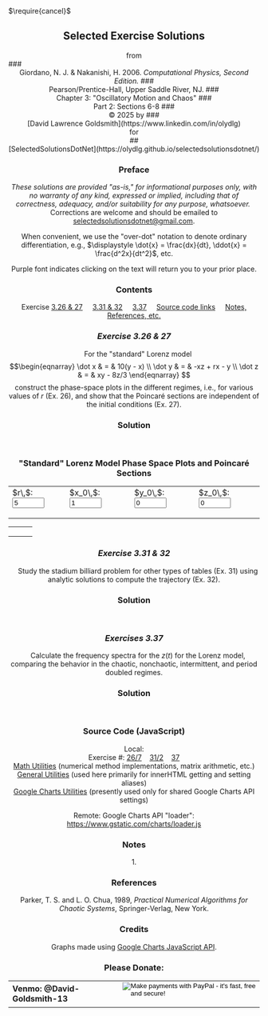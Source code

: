 <script type="text/x-mathjax-config">
  MathJax.Hub.Config({ TeX: { extensions: ["color.js"] }});
</script>
<script src="https://www.gstatic.com/charts/loader.js"></script>
<script src="../../../../GeneralUtils.js"></script>
<script src="../../../../MathUtils.js"></script>
<script src="../../../../GChartsUtils.js"></script>
<script src="./C3E26n7.js"></script>
<!--script src="./C3E31n2.js"></script-->
<!--script src="./C3E37.js"></script-->
<script>
    // Load google charts
    google.charts.load('current', {'packages':['corechart']});
    google.charts.setOnLoadCallback(GiorCPC3E26n7);
//    google.charts.setOnLoadCallback(GiorCPC3E31n2);
//    google.charts.setOnLoadCallback(GiorCPC3E37);
</script>
<link rel="stylesheet" href="../../../../Styles.css">
<title>Solutions of Selected Exercises from Giordano/Nakanishi "Computational Physics, 2nd Ed." Chapter 3 (Part 2)</title>
$\require{cancel}$

<body onload="makeC3E26n7Graph = GiorCPC3E26n7();
                             /*makeC3E31n2Graph = GiorCPC3E31n2();
                             makeC3E37Graph = GiorCPC3E37(); */
">

## <center>Selected Exercise Solutions
<center>from</center>
### <center>Giordano, N. J. & Nakanishi, H. 2006. <i>Computational Physics, Second Edition.</i> 
### <center> Pearson/Prentice-Hall, Upper Saddle River, NJ.
### <center>Chapter 3: "Oscillatory Motion and Chaos"
### <center>Part 2: Sections 6-8
### <center>&copy; 2025 by
### <center>[David Lawrence Goldsmith](https://www.linkedin.com/in/olydlg)
<center>for</center>
## <center>[SelectedSolutionsDotNet](https://olydlg.github.io/selectedsolutionsdotnet/)

### Preface
 
<i>These solutions are provided "as-is," for informational purposes only, with no warranty of any kind, expressed or implied, including that of correctness, adequacy, and/or suitability for any purpose, whatsoever.</i>&nbsp; Corrections are welcome and should be emailed to selectedsolutionsdotnet@gmail.com.

When convenient, we use the "over-dot" notation to denote ordinary differentiation, e.g., $\displaystyle \dot{x} = \frac{dx}{dt}, \ddot{x} = \frac{d^2x}{dt^2}$, etc.

Purple font indicates clicking on the text will return you to your prior place.

### Contents

Exercise [3.26 & 27](#E3.26n7)$~~~~$
[3.31 & 32](#E3.31n2)$~~~~$
[3.37](#E3.37)$~~~~$
[Source code links](#Source)$~~~~$
[Notes, References, etc.](#Notes)

### <a class="goback" name="E3.26n7" onclick="winhisback()">_Exercise 3.26 & 27_</a>
$~~~~$For the "standard" Lorenz model
$$\begin{eqnarray}
\dot x & = & 10(y - x) \\
\dot y & = & -xz + rx - y \\
\dot z & = & xy - 8z/3  
\end{eqnarray}
$$construct the phase-space plots in the different regimes, i.e., for various values of $r$ (Ex. 26), and show that the Poincaré sections are independent of the initial conditions (Ex. 27).

### Solution

$~~~~$

<center>
<h3>"Standard" Lorenz Model Phase Space Plots and Poincaré Sections</h3>
<table>
  <tr style="border: none;">
    <td style="border: none;">
      <form id="C3E26n7r" onchange="makeC3E26n7Graph()">
        <label for="C3E26n7rIn">$r\,$:</label>
        <input type="number" name="C3E26n7rIn" min="5" max="165" step="5" value="5">
      </form>
    </td>
    <td style="border: none;">
      <form id="C3E26n7x0" onchange="makeC3E26n7Graph()">
        <label for="C3E26n7x0In">$x_0\,$:</label>
        <input type="number" name="C3E26n7x0In" min="0" max="2" step="0.2" value="1">
      </form>
    </td>
    <td style="border: none;">
      <form id="C3E26n7y0" onchange="makeC3E26n7Graph()">
        <label for="C3E26n7y0In">$y_0\,$:</label>
        <input type="number" name="C3E26n7y0In" min="0" max="2" step="0.2" value="0">
      </form>
    </td>
    <td style="border: none;">
      <form id="C3E26n7z0" onchange="makeC3E26n7Graph()">
        <label for="C3E26n7z0In">$z_0\,$:</label>
        <input type="number" name="C3E26n7z0In" min="0" max="2" step="0.2" value="0">
      </form>
    </td>
  </tr>
</table>
<table>
  <tr style="border: none;">
    <td class="cen" style="border: none;">
      <div class="chart" id="GiorCPC3E26n7xvtChart" alt="Lorenz model x(t)"></div>
    </td>  
    <td class="cen" style="border: none;">
      <div class="chart" id="GiorCPC3E26n7yvtChart" alt="Lorenz model y(t)"></div>
    </td>  
    <td class="cen" style="border: none;">
      <div class="chart" id="GiorCPC3E26n7zvtChart" alt="Lorenz model z(t)"></div>
    </td>
  </tr>  
  <tr style="border: none; background-color: white;">
    <td class="cen" style="border: none;">
      <div class="chart" id="GiorCPC3E26n7yvxChart" alt="Lorenz model y(x)"></div>
    </td>  
    <td class="cen" style="border: none;">
      <div class="chart" id="GiorCPC3E26n7zvxChart" alt="Lorenz model z(x)"></div>
    </td>  
    <td class="cen" style="border: none;">
      <div class="chart" id="GiorCPC3E26n7zvyChart" alt="Lorenz model z(y)"></div>
    </td>  
  </tr>
  <tr style="border: none; background-color: white;">
    <td class="cen" style="border: none;">
      <div class="chart" id="GiorCPC3E26n7yvxPChart" alt="Lorenz model y(x), z=0"></div>
    </td>  
    <td class="cen" style="border: none;">
      <div class="chart" id="GiorCPC3E26n7zvxPChart" alt="Lorenz model z(x), y=0"></div>
    </td>  
    <td class="cen" style="border: none;">
      <div class="chart" id="GiorCPC3E26n7zvyPChart" alt="Lorenz model z(y), x=0"></div>
    </td>  
  </tr>
</table>
</center>

### <a class="goback" name="E3.31n2" onclick="winhisback()">_Exercise 3.31 & 32_</a>

$~~~~$Study the stadium billiard problem for other types of tables (Ex. 31) using analytic solutions to compute the trajectory (Ex. 32).  

### Solution

$~~~~$

### <a class="goback" name="E3.37" onclick="winhisback()">_Exercises 3.37_</a>

$~~~~$Calculate the frequency spectra for the $z(t)$ for the Lorenz model, comparing the behavior in the chaotic, nonchaotic, intermittent, and period doubled regimes.

### Solution

$~~~~$

### <a class="goback" name="Source" onclick="winhisback()">Source Code (JavaScript)</a>
Local:<br>
Exercise #: [26/7](./C3E26n7.js)$~~~~$[31/2](./C3E31n2.js)$~~~~$[37](./C3E37.js)<br>
[Math Utilities](../../../../MathUtils.js) (numerical method implementations, matrix arithmetic, etc.)<br>
[General Utilities](../../../../GeneralUtils.js) (used here primarily for innerHTML getting and setting aliases)<br>
[Google Charts Utilities](../../../../GChartsUtils.js) (presently used only for shared Google Charts API settings)<br>

Remote: Google Charts API "loader": https://www.gstatic.com/charts/loader.js 

### <a class="goback" name="Notes" onclick="winhisback()">Notes</a>

<a class="goback" name="Note1" onclick="winhisback()">1.</a> 

### References

<a class="goback" name="" onclick="winhisback()"></a>

<a class="goback" name="Parker" onclick="winhisback()">Parker</a>, T. S. and L. O. Chua, 1989, <i>Practical Numerical Algorithms for Chaotic Systems</i>, Springer-Verlag, New York.

<a name="" class="goback" onclick="winhisback()"></a>

### Credits
Graphs made using [Google Charts JavaScript API](https://developers.google.com/chart).

### Please Donate:
<table>
  <tr style="border: none; background: transparent;">
    <td style="border: none;">
      <b>Venmo: @David-Goldsmith-13</b>
    </td>
    <td style="border: none;">
      <form action="https://www.paypal.com/cgi-bin/webscr"
            method="post"><input name="cmd"
            value="_xclick" type="hidden"> <input name="business"
            value="dgoldsmith_89@alumni.brown.edu" type="hidden"> <input
            name="item_name" value="SelectedSolutions Donation"
            type="hidden"> <input name="cn" value="Special Instructions
            (optional" type="hidden"> <input
            src="https://www.paypal.com/images/x-click-but04.gif"
            name="submit" alt="Make payments with PayPal - it's fast,
            free and secure!" align="middle" border="0" type="image"></form>
    </td>
  </tr>
</table>
